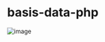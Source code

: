 # basis-data-php

![image](https://user-images.githubusercontent.com/39154644/120104686-ea3ff700-c17f-11eb-8233-9bd47fc8cef6.png)
